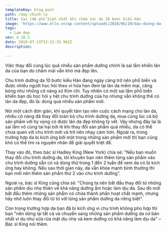 ```yaml
---
templateKey: blog-post
path: /day-chinh-la
title: Sai lầm phổ biến nhất khi chăm sóc da 10 bước kiểu Hàn
image: 'https://www.elle.vn/wp-content/uploads/2018/06/20/dau-duong-da-mat-7.jpg' 
tags:
  - Lam dep
uev: 4.18.3
date: 2019-07-13T13:12:33.962Z
description:
 
---
```



Việc thay đổi cùng lúc quá nhiều sản phẩm dưỡng chính là sai lầm khiến làn da của bạn dù chăm mãi vẫn khó mà đẹp lên.


Chu trình dưỡng da 10 bước kiểu Hàn đang ngày càng trở nên phổ biến và được nhiều người học hỏi theo vì hứa hẹn đem lại làn da mềm mại, căng bóng như những cô nàng xứ Kim chi. Tuy nhiên có một sai lầm phổ biến khiến bạn dù học hỏi y hệt chu trình dưỡng của họ nhưng vẫn không thể có làn da đẹp, đó là: dùng quá nhiều sản phẩm mới.

Nói một cách đơn giản, khi quyết tâm tạo nên cuộc cách mạng cho làn da, nhiều cô nàng đã thay đổi toàn bộ chu trình dưỡng da, mua cùng lúc cả bộ sản phẩm với hy vọng có được làn da đẹp không tỳ vết. Vậy nhưng đây lại là sai lầm vô cùng tai hại bởi lẽ khi thay đổi sản phẩm quá nhiều, da có thể chưa quen với chu trình mới và trở nên nhạy cảm hơn. Ngoài ra, trong trường hợp da bị kích ứng bởi một trong những sản phẩm mới thì bạn cũng khó có thể tìm ra nguyên nhân để giải quyết triệt để.

Thay vào đó, theo bác sĩ Hadley King (New York) chia sẻ: "Nếu bạn muốn thay đổi chu trình dưỡng da, tôi khuyên bạn nên thêm từng sản phẩm vào chu trình dưỡng sẵn có và dùng thử trong 1 đến 2 tuần để xem da có bị kích ứng hay không. Nếu sau thời gian này, da vẫn khỏe mạnh bình thường thì bạn mới nên thêm sản phẩm thứ 2 vào chu trình dưỡng".


Ngoài ra, bác sĩ King cũng chia sẻ: "Chúng ta nên bắt đầu thay đổi từ những sản phẩm dịu nhẹ thiên về khả năng dưỡng ẩm hoặc làm dịu da. Sau đó mới bắt đầu thêm những sản phẩm có chứa thành phần hoạt chất mạnh, nhưng hãy nhớ luôn thay đổi từ từ với từng sản phẩm dưỡng da riêng biệt".

Còn trong trường hợp da bạn đã bị kích ứng vì chu trình không phù hợp thì bạn "nên dừng lại tất cả và chuyển sang những sản phẩm dưỡng da cơ bản nhất ví dụ như sữa rửa mặt dịu nhẹ và kem dưỡng có khả năng làm dịu da" – Bác sĩ King nói thêm.